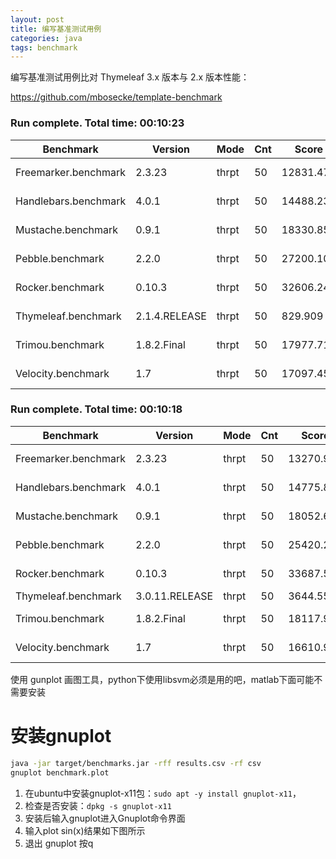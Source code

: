 ```yaml
---
layout: post
title: 编写基准测试用例
categories: java
tags: benchmark
---
```



编写基准测试用例比对 Thymeleaf 3.x 版本与 2.x 版本性能：

https://github.com/mbosecke/template-benchmark

### Run complete. Total time: 00:10:23

| Benchmark           | Version        |  Mode | Cnt |     Score |     Error  | Units |
| ------------------- | -------------- | ----- | --- | --------- | ---------- | ----- |
|Freemarker.benchmark | 2.3.23         | thrpt |  50 | 12831.470 | ±  862.381 | ops/s |
|Handlebars.benchmark | 4.0.1          | thrpt |  50 | 14488.231 | ±  262.421 | ops/s |
|Mustache.benchmark   | 0.9.1          | thrpt |  50 | 18330.852 | ±  170.543 | ops/s |
|Pebble.benchmark     | 2.2.0          | thrpt |  50 | 27200.105 | ±  180.668 | ops/s |
|Rocker.benchmark     | 0.10.3         | thrpt |  50 | 32606.249 | ±  600.979 | ops/s |
|Thymeleaf.benchmark  | 2.1.4.RELEASE  | thrpt |  50 |   829.909 | ±   27.656 | ops/s |
|Trimou.benchmark     | 1.8.2.Final    | thrpt |  50 | 17977.711 | ±  308.920 | ops/s |
|Velocity.benchmark   | 1.7            | thrpt |  50 | 17097.452 | ±   94.573 | ops/s |

### Run complete. Total time: 00:10:18

| Benchmark           | Version        |  Mode | Cnt |     Score |     Error  | Units |
| ------------------- | -------------- | ----- | --- | --------- | ---------- | ----- |
|Freemarker.benchmark | 2.3.23         | thrpt |  50 | 13270.997 | ±  216.178 | ops/s |
|Handlebars.benchmark | 4.0.1          | thrpt |  50 | 14775.847 | ±  335.934 | ops/s |
|Mustache.benchmark   | 0.9.1          | thrpt |  50 | 18052.613 | ±  445.689 | ops/s |
|Pebble.benchmark     | 2.2.0          | thrpt |  50 | 25420.277 | ± 1059.726 | ops/s |
|Rocker.benchmark     | 0.10.3         | thrpt |  50 | 33687.571 | ±  557.921 | ops/s |
|Thymeleaf.benchmark  | 3.0.11.RELEASE | thrpt |  50 |  3644.559 | ±   63.977 | ops/s |
|Trimou.benchmark     | 1.8.2.Final    | thrpt |  50 | 18117.914 | ±  305.510 | ops/s |
|Velocity.benchmark   | 1.7            | thrpt |  50 | 16610.908 | ±  214.678 | ops/s |


使用 gunplot 画图工具，python下使用libsvm必须是用的吧，matlab下面可能不需要安装

# 安装gnuplot
```bash
java -jar target/benchmarks.jar -rff results.csv -rf csv
gnuplot benchmark.plot
```

1. 在ubuntu中安装gnuplot-x11包：`sudo apt -y install gnuplot-x11`，
2. 检查是否安装：`dpkg -s gnuplot-x11`
2. 安装后输入gnuplot进入Gnuplot命令界面
3. 输入plot sin(x)结果如下图所示
4. 退出 gnuplot 按q


